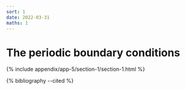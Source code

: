 ```yaml
---
sort: 1
date: 2022-03-31
maths: 1
---
```


# The periodic boundary conditions

{% include appendix/app-5/section-1/section-1.html %}

{% bibliography --cited %}
